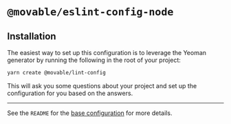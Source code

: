 # `@movable/eslint-config-node`

## Installation

The easiest way to set up this configuration is to leverage the Yeoman generator by running the following in the root of your project:

```bash
yarn create @movable/lint-config
```

This will ask you some questions about your project and set up the configuration for you based on the answers.

---

See the `README` for the [base configuration](../base/README.md) for more details.
